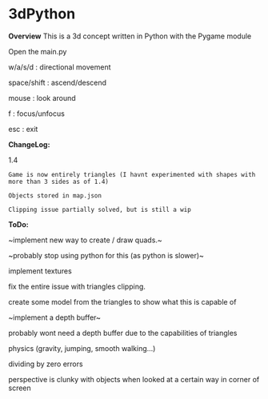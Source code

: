 # 3dPython

**Overview**
  This is a 3d concept written in Python with the Pygame module

  Open the main.py

  w/a/s/d : directional movement
  
  space/shift : ascend/descend
  
  mouse : look around
  
  f : focus/unfocus
  
  esc : exit



**ChangeLog:**


  1.4
    
    Game is now entirely triangles (I havnt experimented with shapes with more than 3 sides as of 1.4)
    
    Objects stored in map.json 
    
    Clipping issue partially solved, but is still a wip
    
    

**ToDo:**

  ~implement new way to create / draw quads.~
  
  ~probably stop using python for this (as python is slower)~
  
  implement textures

  fix the entire issue with triangles clipping. 
  
  create some model from the triangles to show what this is capable of
  
  ~implement a depth buffer~
  
  probably wont need a depth buffer due to the capabilities of triangles
  
  physics (gravity, jumping, smooth walking...)
  
  dividing by zero errors
  
  perspective is clunky with objects when looked at a certain way in corner of screen
